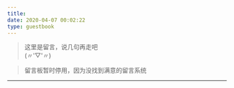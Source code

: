 ```yaml
---
title: 
date: 2020-04-07 00:02:22
type: guestbook
---
```


<blockquote class="blockquote-center">
这里是留言，说几句再走吧<br/>(〃'▽'〃)
</blockquote>
<blockquote class="blockquote-center">
留言板暂时停用，因为没找到满意的留言系统
</blockquote>

***